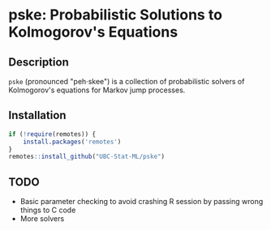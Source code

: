 # pske: Probabilistic Solutions to Kolmogorov's Equations

## Description

`pske` (pronounced "peh·skee") is a collection of probabilistic solvers of Kolmogorov's equations for Markov jump processes.

## Installation

``` r
if (!require(remotes)) {
    install.packages('remotes')
}
remotes::install_github("UBC-Stat-ML/pske")
```

## TODO

- Basic parameter checking to avoid crashing R session by passing wrong things to C code
- More solvers

